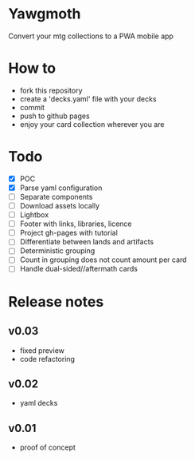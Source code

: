 # Yawgmoth
Convert your mtg collections to a PWA mobile app

# How to
- fork this repository
- create a 'decks.yaml' file with your decks
- commit
- push to github pages
- enjoy your card collection wherever you are

# Todo
- [x] POC
- [x] Parse yaml configuration
- [ ] Separate components
- [ ] Download assets locally
- [ ] Lightbox
- [ ] Footer with links, libraries, licence
- [ ] Project gh-pages with tutorial
- [ ] Differentiate between lands and artifacts
- [ ] Deterministic grouping
- [ ] Count in grouping does not count amount per card
- [ ] Handle dual-sided//aftermath cards

# Release notes

## v0.03
- fixed preview
- code refactoring

## v0.02
- yaml decks

## v0.01
- proof of concept
